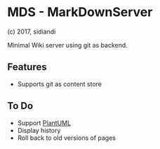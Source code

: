# MDS - MarkDownServer

(c) 2017, sidiandi

Minimal Wiki server using git as backend.

## Features
- Supports git as content store

## To Do
- Support [PlantUML](http://plantuml.com/)
- Display history
- Roll back to old versions of pages